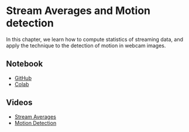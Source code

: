 # Stream Averages and Motion detection

In this chapter, we learn how to compute statistics of streaming data, and apply the technique to the detection of motion in webcam images. 

## Notebook

* [GitHub](https://github.com/abstractions-in-python/abstractions-in-python.github.io/blob/master/notebooks/Stream_Averages_and_Motion_Detection_chapter.ipynb)
* [Colab](https://drive.google.com/file/d/1J-uZC7sToX1xH-d5GR6vOvEu8Ax_IHLw/view?usp=sharing)

## Videos

* [Stream Averages](https://drive.google.com/file/d/1hykykjhYkVjjBBeaH2RK8ndCPbg1EGgt/view?usp=sharing)
* [Motion Detection](https://drive.google.com/file/d/1-0azC4GvjJu2SWgo9vTogVQRvP71Sbt6/view?usp=sharing)
